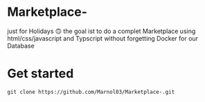 # Marketplace-
just for Holidays 🙃 the goal ist to do a complet Marketplace using html/css/javascript and Typscript  without forgetting Docker for our Database
# Get started
```shell
git clone https://github.com/Marnol03/Marketplace-.git
```

